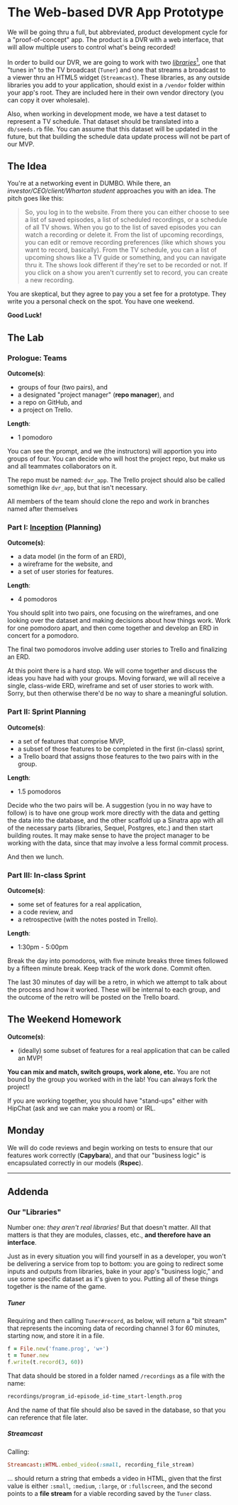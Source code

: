 # The Web-based DVR App Prototype

We will be going thru a full, but abbreviated, product development cycle for a "proof-of-concept" app. The product is a DVR with a web interface, that will allow multiple users to control what's being recorded!

In order to build our DVR, we are going to work with two [_libraries_<sup>1</sup>](#our-libraries), one that "tunes in" to the TV broadcast (`Tuner`) and one that streams a broadcast to a viewer thru an HTML5 widget (`Streamcast`). These libraries, as any outside libraries you add to your application, should exist in a `/vendor` folder within your app's root. They are included here in their own vendor directory (you can copy it over wholesale).

Also, when working in development mode, we have a test dataset to represent a TV schedule. That dataset should be translated into a `db/seeds.rb` file. You can assume that this dataset will be updated in the future, but that building the schedule data update process will not be part of our MVP.

## The Idea

You're at a networking event in DUMBO. While there, an *investor/CEO/client/Wharton student* approaches you with an idea. The pitch goes like this:

> So, you log in to the website. From there you can
> either choose to see a list of saved episodes, a list
> of scheduled recordings, or a schedule of all TV shows.
> When you go to the list of saved episodes you can watch
> a recording or delete it. From the list of upcoming
> recordings, you can edit or remove recording
> preferences (like which shows you want to record,
> basically). From the TV schedule, you can a list of
> upcoming shows like a TV guide or something, and you
> can navigate thru it. The shows look different if
> they're set to be recorded or not. If you click on a
> show you aren't currently set to record, you can create
> a new recording.

You are skeptical, but they agree to pay you a set fee for a prototype. They write you a personal check on the spot. You have one weekend.

**Good Luck!**

## The Lab

### Prologue: Teams

**Outcome(s)**:
- groups of four (two pairs), and
- a designated "project manager" (**repo manager**), and
- a repo on GitHub, and
- a project on Trello.

**Length**:
- 1 pomodoro

You can see the prompt, and we (the instructors) will apportion you into groups of four. You can decide who will host the project repo, but make us and all teammates collaborators on it.

The repo must be named: `dvr_app`. The Trello project should also be called somethign like `dvr_app`, but that isn't necessary.

All members of the team should clone the repo and work in branches named after themselves

### Part I: [Inception](inception) (Planning)

**Outcome(s)**:
- a data model (in the form of an ERD),
- a wireframe for the website, and
- a set of user stories for features.

**Length**:
- 4 pomodoros

You should split into two pairs, one focusing on the wireframes, and one looking over the dataset and making decisions about how things work. Work for one pomodoro apart, and then come together and develop an ERD in concert for a pomodoro.

The final two pomodoros involve adding user stories to Trello and finalizing an ERD.

At this point there is a hard stop. We will come together and discuss the ideas you have had with your groups. Moving forward, we will all receive a single, class-wide ERD, wireframe and set of user stories to work with. Sorry, but then otherwise there'd be no way to share a meaningful solution.

### Part II: Sprint Planning

**Outcome(s)**:
- a set of features that comprise MVP,
- a subset of those features to be completed in the first (in-class) sprint,
- a Trello board that assigns those features to the two pairs with in the group.

**Length**:
- 1.5 pomodoros

Decide who the two pairs will be. A suggestion (you in no way have to follow) is to have one group work more directly with the data and getting the data into the database, and the other scaffold up a Sinatra app with all of the necessary parts (libraries, Sequel, Postgres, etc.) and then start building routes. It may make sense to have the project manager to be working with the data, since that may involve a less formal commit process.

And then we lunch.

### Part III: In-class Sprint

**Outcome(s)**:
- some set of features for a real application,
- a code review, and
- a retrospective (with the notes posted in Trello).

**Length**:
- 1:30pm - 5:00pm

Break the day into pomodoros, with five minute breaks three times followed by a fifteen minute break. Keep track of the work done. Commit often.

The last 30 minutes of day will be a retro, in which we attempt to talk about the process and how it worked. These will be internal to each group, and the outcome of the retro will be posted on the Trello board.

## The Weekend Homework

**Outcome(s)**:
- (ideally) some subset of features for a real application that can be called an MVP!

**You can mix and match, switch groups, work alone, etc.** You are not bound by the group you worked with in the lab! You can always fork the project!

If you are working together, you should have "stand-ups" either with HipChat (ask and we can make you a room) or IRL.

## Monday

We will do code reviews and begin working on tests to ensure that our features work correctly (**Capybara**), and that our "business logic" is encapsulated correctly in our models (**Rspec**).

<!-- Links -->

[inception]: http://pivotallabs.com/agile-inception_knowing-what-to-build-and-where-to-start/

---
## Addenda

### Our "Libraries"

Number one: *they aren't real libraries!* But that doesn't matter. All that matters is that they are modules, classes, etc., **and therefore have an interface**.

Just as in every situation you will find yourself in as a developer, you won't be delivering a service from top to bottom: you are going to redirect some inputs and outputs from libraries, bake in your app's "business logic," and use some specific dataset as it's given to you. Putting all of these things together is the name of the game.

##### Tuner

Requiring and then calling `Tuner#record`, as below, will return a "bit stream" that represents the incoming data of recording channel 3 for 60 minutes, starting now, and store it in a file.

```ruby
f = File.new('fname.prog', 'w+')
t = Tuner.new
f.write(t.record(3, 60))
```

That data should be stored in a folder named `/recordings` as a file with the name:

```bash
recordings/program_id-episode_id-time_start-length.prog
```

And the name of that file should also be saved in the database, so that you can reference that file later.

##### Streamcast

Calling:
```ruby
Streamcast::HTML.embed_video(:small, recording_file_stream)
```

... should return a string that embeds a video in HTML, given that the first value is either `:small`, `:medium`, `:large`, or `:fullscreen`, and the second points to a **file stream** for a viable recording saved by the `Tuner` class.
